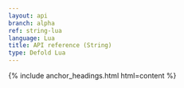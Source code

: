 ```yaml
---
layout: api
branch: alpha
ref: string-lua
language: Lua
title: API reference (String)
type: Defold Lua
---
```

{% include anchor_headings.html html=content %}